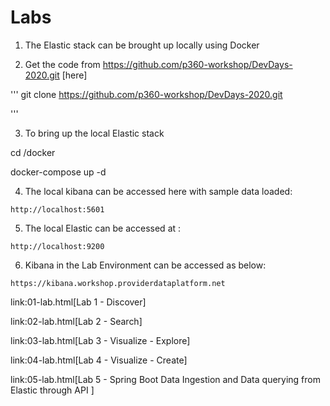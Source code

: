 # Labs

1. The Elastic stack can be brought up locally using Docker

2. Get the code from  https://github.com/p360-workshop/DevDays-2020.git [here]

'''
  git clone https://github.com/p360-workshop/DevDays-2020.git
  
'''


3. To bring up the local Elastic stack

cd /docker

docker-compose up -d

4. The local kibana can be accessed here with sample data loaded:  

```
http://localhost:5601

```    
    
5. The local Elastic can be accessed at :

```
http://localhost:9200
```    

6. Kibana in the Lab Environment can be accessed as below: 
 
```
https://kibana.workshop.providerdataplatform.net

```

link:01-lab.html[Lab 1 - Discover]
    
link:02-lab.html[Lab 2 - Search]

link:03-lab.html[Lab 3 - Visualize - Explore]

link:04-lab.html[Lab 4 - Visualize - Create]

link:05-lab.html[Lab 5 - Spring Boot Data Ingestion and Data querying from Elastic through API ]







